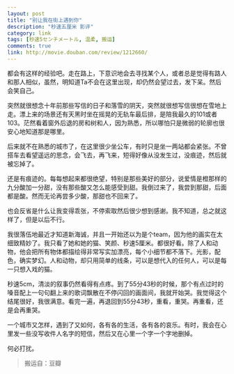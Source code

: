 ```yaml
---
layout: post
title: "别让我在街上遇到你"
description: "秒速五厘米 影评"
category: link
tags: [秒速5センチメートル, 温柔, 搬运]
comments: true
link: http://movie.douban.com/review/1212660/
---
```


都会有这样的经验吧。走在路上，下意识地会去寻找某个人，或者总是觉得有路人和那人相似，虽然，明知道Ta不会在这里出现，却仍然会望过去，发下呆。然后会笑自己。 

突然就很想念十年前那些写信的日子和落雪的阴天，突然就很想写信很想在雪地上走。漂上来的场景还有天黑时坐在摇晃的无轨车最后排，是陪我最久的101或者103。茫然看着窗外后退的房和树和人，因为熟悉，所以哪怕只是微弱的轮廓也很安心地知道那是哪里。 

后来就不在熟悉的城市了，在这里很少坐公车，有时只是坐一两站都会紧张。不曾搭车去看望遥远的思念，会飞去，再飞来，短得好像从没发生过，没痕迹，然后就被忘掉了。 

还是有痕迹的。每每想起来都很绝望，特别是那些美好的部分，说爱情是橙那样的九分酸加一分甜，没有那些酸又怎么能感受到甜。我倒过来了，我尝到那甜，后面都是酸。然而无论再尝多少酸，那甜也不回来了。 

也会反省是什么让我变得乖张，不停索取然后很少想到感谢。我不知道，总之就这样了，但是以后不行。 

我很落伍地最近才知道新海诚，并且一开始还以为是个team，因为他的画实在太细致精妙了。我只看了她和她的猫、笑颜、秒速5厘米。都很好看。除了人和动物，他会把所有物体都描绘得非常写实加漂亮，每个小细节都不落下。光影，配色，确实梦幻。人和动物，却只用简单的线条，可以是想代入的任何人，可以是每一只想入戏的猫。 

秒速5cm，清淡的叙事仍然看得有点疼。到了55分43秒的时候，那个有点过时的嗓音配上一句句翻上来的歌词飘散在不停闪回的画面间，我就开始哭。我觉得这个结尾很好，我很满意。看完一遍，再退回到55分43秒，重看，重哭。再重看，还是会再重哭。 

一个城市又怎样，遇到了又如何，各有各的生活，各有各的哀乐。有时，我会在心里发一些没写收件人名字的短信，然后又在心里一个字一个字地删掉。 

何必打扰。 

> 搬运自：豆瓣